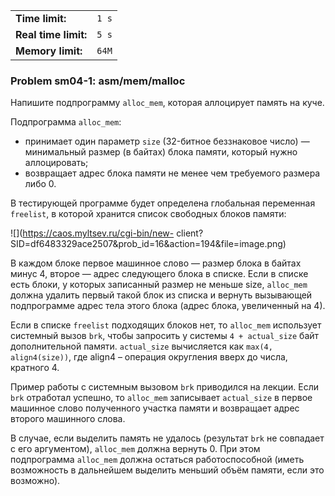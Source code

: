 |                      |       |
|----------------------|-------|
| **Time limit:**      | `1 s` |
| **Real time limit:** | `5 s` |
| **Memory limit:**    | `64M` |


### Problem sm04-1: asm/mem/malloc

Напишите подпрограмму `alloc_mem`, которая аллоцирует память на куче.

Подпрограмма `alloc_mem`:

  * принимает один параметр `size` (32-битное беззнаковое число) — минимальный размер (в байтах) блока памяти, который нужно аллоцировать;
  * возвращает адрес блока памяти не менее чем требуемого размера либо 0.

В тестирующей программе будет определена глобальная переменная `freelist`, в которой хранится список
свободных блоков памяти:

![](https://caos.myltsev.ru/cgi-bin/new-
client?SID=df6483329ace2507&prob_id=16&action=194&file=image.png)

В каждом блоке первое машинное слово — размер блока в байтах минус 4, второе — адрес следующего
блока в списке. Если в списке есть блоки, у которых записанный размер не меньше size, `alloc_mem`
должна удалить первый такой блок из списка и вернуть вызывающей подпрограмме адрес тела этого блока
(адрес блока, увеличенный на 4).

Если в списке `freelist` подходящих блоков нет, то `alloc_mem` использует системный вызов `brk`,
чтобы запросить у системы `4 + actual_size` байт дополнительной памяти. `actual_size` вычисляется
как `max(4, align4(size))`, где align4 – операция округления вверх до числа, кратного 4.

Пример работы с системным вызовом `brk` приводился на лекции. Если `brk` отработал успешно, то
`alloc_mem` записывает `actual_size` в первое машинное слово полученного участка памяти и возвращает
адрес второго машинного слова.

В случае, если выделить память не удалось (результат `brk` не совпадает с его аргументом),
`alloc_mem` должна вернуть 0. При этом подпрограмма `alloc_mem` должна остаться работоспособной
(иметь возможность в дальнейшем выделить меньший объём памяти, если это возможно).

